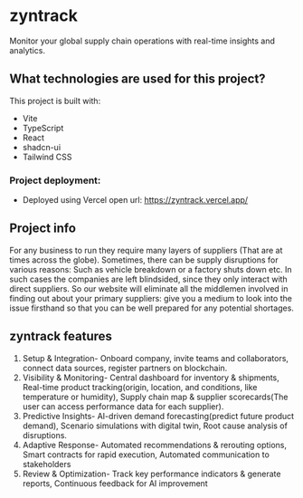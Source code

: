 # zyntrack 
Monitor your global supply chain operations with real-time insights and analytics.

## What technologies are used for this project?

This project is built with:
- Vite
- TypeScript
- React
- shadcn-ui
- Tailwind CSS

### Project deployment:
- Deployed using Vercel
open url: https://zyntrack.vercel.app/

## Project info

For any business to run they require many layers of suppliers (That are at times across the globe).
Sometimes, there can be supply disruptions for various reasons:  Such as vehicle breakdown or a factory shuts down etc.
In such cases the companies are left blindsided, since they only interact with direct suppliers.
So our website will eliminate all the middlemen involved in finding out about your primary suppliers: give you a medium to look into the issue firsthand so that you can be well prepared for any potential shortages.

## zyntrack features 
1. Setup & Integration- Onboard company, invite teams and collaborators, connect data sources, register partners on blockchain.​
2. Visibility & Monitoring- Central dashboard for inventory & shipments, Real-time product tracking(origin, location, and conditions, like temperature or humidity), Supply chain map & supplier scorecards(The user can access performance data for each supplier).​
3. Predictive Insights- AI-driven demand forecasting(predict future product demand), Scenario simulations with digital twin, Root cause analysis of disruptions.​
4. Adaptive Response- Automated recommendations & rerouting options, Smart contracts for rapid execution, Automated communication to stakeholders​
5. Review & Optimization- Track key performance indicators & generate reports, Continuous feedback for AI improvement​
